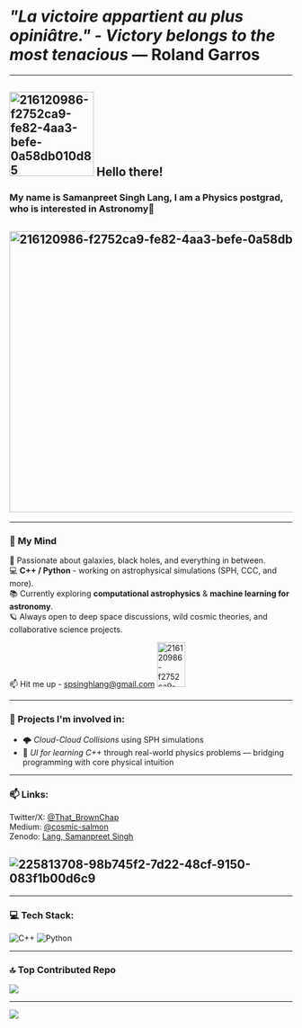 # *"La victoire appartient au plus opiniâtre." - Victory belongs to the most tenacious* — Roland Garros

---

## <img width="150" height="150" alt="216120986-f2752ca9-fe82-4aa3-befe-0a58db010d85" src="https://c.tenor.com/1VAMPydBIokAAAAC/obi-wan-kenobi-star-wars.gif" /> Hello there!


### My name is **Samanpreet Singh Lang**, I am a Physics postgrad, who is interested in Astronomy🌌  
## <img width="1000" height="500" alt="216120986-f2752ca9-fe82-4aa3-befe-0a58db010d85" src="https://i.imgur.com/q5JwVt4.gif" />

     

---

### 🧠 **My Mind** <br/>
🔭 Passionate about galaxies, black holes, and everything in between. <br/>
💻 **C++ / Python** - working on astrophysical simulations (SPH, CCC, and more). <br/>
📚 Currently exploring **computational astrophysics** & **machine learning for astronomy**. <br/>
🪐 Always open to deep space discussions, wild cosmic theories, and collaborative science projects. <br/>

📫 Hit me up - spsinghlang@gmail.com   <img width="50" height="80" alt="216120986-f2752ca9-fe82-4aa3-befe-0a58db010d85" src="https://media.tenor.com/wEt6BhusryIAAAAM/stare-sam-jackson.gif" />

---

### 🚀 Projects I'm involved in:
- 🌩️ *Cloud-Cloud Collisions* using SPH simulations  
- 🧠 *UI for learning C++* through real-world physics problems — bridging programming with core physical intuition  

---

### 📫 **Links**: <br/>
Twitter/X: [@That_BrownChap](https://x.com/That_BrownChap) <br/>
Medium: [@cosmic-salmon](https://medium.com/@cosmic-salmon) <br/>
Zenodo: [Lang, Samanpreet Singh](https://zenodo.org/search?q=metadata.creators.person_or_org.name%3A%22Lang%2C%20Samanpreet%20Singh%22&l=list&p=1&s=10&sort=bestmatch)

## ![225813708-98b745f2-7d22-48cf-9150-083f1b00d6c9](https://github.com/user-attachments/assets/e7df5c64-1b88-45f5-8d8a-dbf9ec4fa6a3)


---


### 💻 Tech Stack:
![C++](https://img.shields.io/badge/c++-%2300599C.svg?style=for-the-badge&logo=c%2B%2B&logoColor=white) ![Python](https://img.shields.io/badge/python-3670A0?style=for-the-badge&logo=python&logoColor=ffdd54)


---

### 🔝 Top Contributed Repo
![](https://github-contributor-stats.vercel.app/api?username=SALMONPreet&limit=5&theme=onedark&combine_all_yearly_contributions=true)

---
[![](https://visitcount.itsvg.in/api?id=SALMONPreet&icon=0&color=0)](https://visitcount.itsvg.in)

<!-- Proudly created with GPRM ( https://gprm.itsvg.in ) -->

<!-- Proudly created with GPRM ( https://gprm.itsvg.in ) -->
